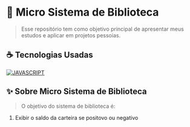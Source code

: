 # 📘 Micro Sistema de Biblioteca

> Esse repositório tem como objetivo principal de apresentar meus estudos e aplicar em projetos pessoias.

## ☕ Tecnologias Usadas

[![JAVASCRIPT](https://img.shields.io/badge/javascript%20-%23323330.svg?&style=for-the-badge&logo=css&logoColor=black&color=FFFF00)](#)

## ✨ Sobre Micro Sistema de Biblioteca
> O objetivo do sistema de biblioteca é:
1. Exibir o saldo da carteira se positovo ou negativo
